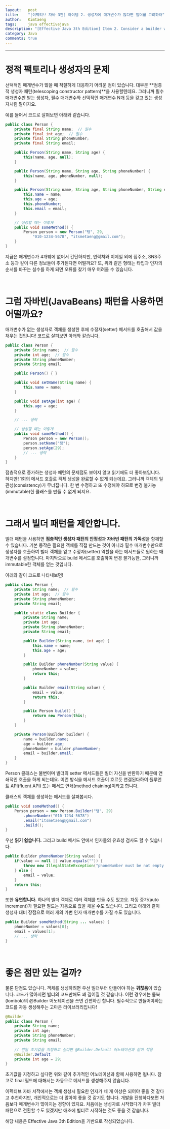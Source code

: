 ```yaml
---
layout:   post
title:    "[이펙티브 자바 3판] 아이템 2. 생성자에 매개변수가 많다면 빌더를 고려하라"
author:   Kimtaeng
tags: 	  java effectivejava
description: "[Effective Java 3th Edition] Item 2. Consider a builder when faced with many constructor parameters" 
category: Java
comments: true
---
```


<hr/>

# 정적 팩토리나 생성자의 문제

선택적인 매개변수가 많을 때 적절하게 대응하기 어려운 점이 있습니다. 대부분 **점층적 생성자 패턴(telescoping constructor pattern)**을 사용할텐데요.
그러니까 필수 매개변수만 받는 생성자, 필수 매개변수와 선택적인 매개변수 N개 등을 갖고 있는 생성자처럼 말이지요.

예를 들어서 코드로 살펴보면 아래와 같습니다.

```java
public class Person {
    private final String name;  // 필수
    private final int age;  // 필수
    private final String phoneNumber;
    private final String email;

    public Person(String name, String age) {
        this(name, age, null);
    }

    public Person(String name, String age, String phoneNumber) {
        this(name, age, phoneNumber, null);
    }

    public Person(String name, String age, String phoneNumber, String email) {
        this.name = name;
        this.age = age;
        this.phoneNumber;
        this.email = email;
    }

    // 생성할 때는 이렇게
    public void someMethod() {
        Person person = new Person("탱", 29, 
            "010-1234-5678", "itsmetaeng@gmail.com");
    }
}
```

지금은 매개변수가 4개밖에 없어서 간단하지만, 연락처와 이메일 외에 집주소, SNS주소 등과 같이
다른 정보들이 추가된다면 어떨까요? 또, 위와 같은 형태는 타입과 인자의 순서를 바꾸는 실수를 하게 되면
오류를 찾기 매우 어려울 수 있습니다.

<br/>

# 그럼 자바빈(JavaBeans) 패턴을 사용하면 어떨까요?

매개변수가 없는 생성자로 객체를 생성한 후에 수정자(setter) 메서드를 호출해서 값을 채우는 것입니다!
코드로 살펴보면 아래와 같습니다.


```java
public class Person {
    private String name;  // 필수
    private int age;  // 필수
    private String phoneNumber;
    private String email;

    public Person() { }

    public void setName(String name) {
        this.name = name;
    }

    public void setAge(int age) {
        this.age = age;
    }

    // ... 생략

    // 생성할 때는 이렇게
    public void someMethod() {
        Person person = new Person();
        person.setName("탱");
        person.setAge(29);
        // ... 생략
    }
}
```

점층적으로 증가하는 생성자 패턴의 문제점도 보이지 않고 읽기에도 더 좋아보입니다.
하지만! 1회의 메서드 호출로 객체 생성을 완료할 수 없게 되는데요. 그러니까 객체의 일관성(consistency)가 무너집니다.
한 번 수정하고 또 수정해야 하므로 변경 불가능(immutable)한 클래스를 만들 수 없게 되지요.

<br/>

# 그래서 빌더 패턴을 제안합니다.

빌더 패턴을 사용하면 **점층적인 생성자 패턴의 안정성과 자바빈 패턴의 가독성**을 함께할 수 있습니다.
기본 동작은 필요한 객체를 직접 만드는 것이 아니라 필수 매개변수만으로 생성자를 호출하여 빌더 객체를 얻고
수정자(setter) 역할을 하는 메서드들로 원하는 매개변수를 설정합니다. 마지막으로 build 메서드를 호출하여
변경 불가능한, 그러니까 immutable한 객체를 얻는 것입니다.

아래와 같이 코드로 나타내보면!

```java
public class Person {
    private String name;  // 필수
    private int age;  // 필수
    private String phoneNumber;
    private String email;

    public static class Builder {
        private String name;
        private int age;
        private String phoneNumber;
        private String email;

        public Builder(String name, int age) {
            this.name = name;
            this.age = age;
        }

        public Builder phoneNumber(String value) {
            phoneNumber = value;
            return this;
        }

        public Builder email(String value) {
            email = value;
            return this;
        }

        public Person build() {
            return new Person(this);
        }
    }

    private Person(Builder builder) {
        name = builder.name;
        age = builder.age;
        phoneNumber = builder.phoneNumber;
        email = builder.email;
    }
}
```

Person 클래스는 불변이며 빌더의 setter 메서드들은 빌더 자신을 반환하기 때문에 연쇄적인 호출을 하게 되는데요.
이런 방식을 메서드 호출이 흐르듯 연결된다하여 플루언트 API(fluent API) 또는 메서드 연쇄(method chaining)이라고 합니다.

클래스의 객체를 생성하는 메서드를 살펴봅시다.

```java
public void someMethod() {
    Person person = new Person.Builder("탱", 29)
        .phoneNumber("010-1234-5678")
        .email("itsmetaeng@gmail.com")
        .build();
}
```

우선 **읽기 쉽습니다.** 그리고 build 메서드 안에서 인자들의 유효성 검사도 할 수 있습니다.

```java
public Builder phoneNumber(String value) {
    if(value == null || value.equals("")) {
        throw new IllegalStateException("phoneNumber must be not empty!");
    } else {
        email = value;
    }
    return this;
}
```

또한 **유연합니다.** 하나의 빌더 객체로 여러 객체를 만들 수도 있고요. 자동 증가(auto increment)가 필요한 필드는
자동으로 값을 채울 수도 있습니다. 그리고 아래와 같이 생성자 대비 장점으로 여러 개의 가변 인자 매개변수를 가질 수도 있습니다.

```java
public Builder someMethod(String ... values) {
    phoneNumber = values[0];
    email = values[1]; 
    // ... 생략
}
```

<br/>

# 좋은 점만 있는 걸까?

물론 단점도 있습니다. 객체를 생성하려면 우선 빌더부터 만들어야 하는 **귀찮음**이 있습니다.
코드가 많아지면 빌더의 코드만해도 꽤 길어질 것 같습니다. 이런 경우에는 롬복(lombok)의 @Builder 어노테이션을 쓰면 간편하긴 합니다.
필수적으로 만들어야하는 코드를 자동 생성해주는 고마운 라이브러리입니다!

```java
@Builder
public class Person {
    private String name;
    private int age;
    private String phoneNumber;
    private String email;
    
    // 만일 초기값을 지정하고 싶다면 @Builder.Default 어노테이션과 같이 적용
    @Builder.Default
    private int age = 29;
}
```

초기값을 지정하고 싶다면 위와 같이 추가적인 어노테이션과 함께 사용하면 됩니다. 참고로 final 필드에 대해서는 
자동으로 메서드를 생성해주지 않습니다. 

이펙티브 자바 서적에서는 객체 생성시 필요한 인자가 네 개 이상은 되어야 좋을 것 같다고 추천하지만,
개인적으로는 더 많아야 좋을 것 같기도 합니다. 개발을 진행하다보면 처음보다 매개변수가 많아지는 경향이 있지요.
처음에는 생성자로 시작했다가 차후 빌더 패턴으로 전환할 수도 있겠지만 애초에 빌더로 시작하는 것도 좋을 것 같습니다.

<div class="post_caption">해당 내용은 Effective Java 3th Edition을 기반으로 작성되었습니다.</div>